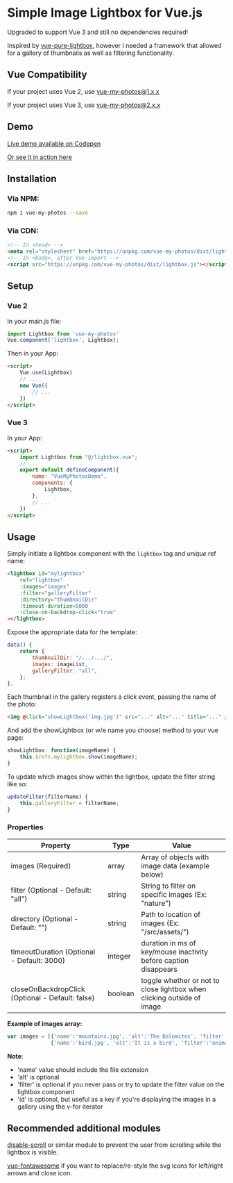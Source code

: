 # Simple Image Lightbox for Vue.js
Upgraded to support Vue 3 and still no dependencies required!

Inspired by <a href="https://github.com/DCzajkowski/vue-pure-lightbox">vue-pure-lightbox</a>, however I 
needed a framework that allowed for a gallery of thumbnails as well as filtering functionality.

## Vue Compatibility
If your project uses Vue 2, use vue-my-photos@1.x.x

If your project uses Vue 3, use vue-my-photos@2.x.x
## Demo
<a href="https://codepen.io/am283721/pen/VEwNKR" target="_blank">Live demo available on Codepen</a>

<a href="https://andrew-mcgrath.com/Portfolio" target="_blank">Or see it in action here</a>

## Installation

### Via NPM:
```bash
npm i vue-my-photos --save
```

### Via CDN:
```html
<!-- In <head> -->
<meta rel="stylesheet" href="https://unpkg.com/vue-my-photos/dist/lightbox.css">
<!-- In <body>, after Vue import -->
<script src="https://unpkg.com/vue-my-photos/dist/lightbox.js"></script>
```

## Setup

### Vue 2
In your main.js file:
```js
import Lightbox from 'vue-my-photos'
Vue.component('lightbox', Lightbox);
```

Then in your App:
```html
<script>
    Vue.use(Lightbox)
    // ...
    new Vue({
        // ...
    })
</script>
```

### Vue 3

In your App:
```html
<script>
    import Lightbox from "@/lightbox.vue";
    // ...
    export default defineComponent({
        name: "VueMyPhotosDemo",
        components: {
            Lightbox,
        },
        // ...
    })
</script>
```

## Usage

Simply initiate a lightbox component with the `lightbox` tag and *unique* ref name:

```html
<lightbox id="mylightbox"
    ref="lightbox"
    :images="images"
    :filter="galleryFilter"
    :directory="thumbnailDir"
    :timeout-duration=5000
    :close-on-backdrop-click="true"
></lightbox>
```

Expose the appropriate data for the template:

```js
data() {
    return {
        thumbnailDir: "/.../.../",
        images: imageList,
        galleryFilter: "all",
    };
},
```

Each thumbnail in the gallery registers a click event, passing the name of the photo:

```html
<img @click="showLightbox('img.jpg')" src="..." alt="..." title="..." />
```

And add the showLightbox (or w/e name you choose) method to your vue page:

```js
showLightbox: function(imageName) {
    this.$refs.mylightbox.show(imageName);
}
```

To update which images show within the lightbox, update the filter string like so:
```js
updateFilter(filterName) {
    this.galleryFilter = filterName;
}
```

### Properties

| Property                                         | Type     | Value                                                                  |
| ------------------------------------------------ | -------- | ---------------------------------------------------------------------- |
| images (Required)                                | array    | Array of objects with image data (example below)                       |
| filter (Optional - Default: "all")               | string   | String to filter on specific images (Ex: "nature")                     |
| directory (Optional - Default: "")               | string   | Path to location of images (Ex: "/src/assets/")                        |
| timeoutDuration (Optional - Default: 3000)       | integer  | duration in ms of key/mouse inactivity before caption disappears       |
| closeOnBackdropClick (Optional - Default: false) | boolean  | toggle whether or not to close lightbox when clicking outside of image |

**Example of images array:**

```js
var images = [{'name':'mountains.jpg', 'alt':'The Dolomites', 'filter':'nature', 'id':'image1' },
              {'name':'bird.jpg', 'alt':'It is a bird', 'filter':'animals', 'id':'image2' }];
```

**Note**:
- 'name' value should include the file extension
- 'alt' is optional
- 'filter' is optional if you never pass or try to update the filter value on the lightbox component
- 'id' is optional, but useful as a key if you're displaying the images in a gallery using the v-for iterator

## Recommended additional modules

<a href="https://github.com/gilbarbara/disable-scroll#readme">disable-scroll</a> or similar module to prevent the user from scrolling while the lightbox is visible.

<a href="https://github.com/FortAwesome/vue-fontawesome">vue-fontawesome</a> if you want to replace/re-style the svg icons for left/right arrows and close icon.
